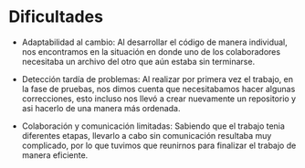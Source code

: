 # Dificultades
- Adaptabilidad al cambio: Al desarrollar el código de manera individual, nos encontramos en la situación en donde uno de los colaboradores necesitaba un archivo del otro que aún estaba sin terminarse.

- Detección tardía de problemas: Al realizar por primera vez el trabajo, en la fase de pruebas, nos dimos cuenta que necesitabamos hacer algunas correcciones, esto incluso nos llevó a crear nuevamente un repositorio y asi hacerlo de una manera más ordenada.

- Colaboración y comunicación limitadas: Sabiendo que el trabajo tenia diferentes etapas, llevarlo a cabo sin comunicación resultaba muy complicado, por lo que tuvimos que reunirnos para finalizar el trabajo de manera eficiente.